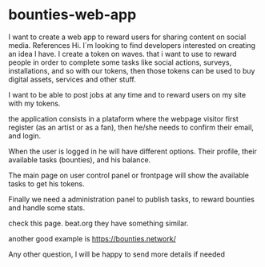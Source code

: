 # bounties-web-app
I want to create a web app to reward users for sharing content on social media.
References
Hi. I´m looking to find developers interested on creating an idea I have. I create a token on waves. that i want to use to reward people in order to complete some tasks like social actions, surveys, installations, and so with our tokens, then those tokens can be used to buy digital assets, services and other stuff.

I want to be able to post jobs at any time and to reward users on my site with my tokens.

the application consists in a plataform where the webpage visitor first register (as an artist or as a fan), then he/she needs to confirm their email, and login. 

When the user is logged in he will have different options. Their profile, their available tasks (bounties), and his balance.

The main page on user control panel or frontpage will show the available tasks to get his tokens.

Finally we need a administration panel to publish tasks, to reward bounties and handle some stats.

check this page. beat.org they have something similar. 

another good example is https://bounties.network/

Any other question, I will be happy to send more details if needed
